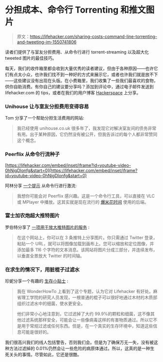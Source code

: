 # 分担成本、命令行 Torrenting 和推文图片

> 原文：<https://lifehacker.com/sharing-costs-command-line-torrenting-and-tweeting-im-1550741806>

读者们提供了与室友分担费用、从命令行进行 torrent-streaming 以及超大化 tweeted 图片的最佳技巧。



每天，我们的收件箱里都会收到大量优秀的读者建议，但由于各种原因——也许它们有点太小众，也许我们找不到一种好的方式来展示它，或者也许我们就是放不下——这些建议没有出现在头版。在小费箱里，我们收集了一些我们最喜欢的食物，供你自助消费。有你自己的建议要分享吗？添加到评论中，通过电子邮件发送到 lifehacker.com 的 tips，或者在我们的用户博客 [Hackerspace](http://hackerspace.lifehacker.com) 上分享。

### Unihouse 让与室友分担费用变得容易

Tom 分享了一个帮助分担生活费用的网站:

> 我已经使用 unihouse.co.uk 很多年了，我发现它对解决室友间的债务非常有用。出于某种原因，它仍然没有被公开，但我告诉过的每个人都非常赞同这个概念。

### Peerflix 从命令行流种子

 [https://lifehacker.com/embed/inset/iframe?id=youtube-video-0hNjgDlonfg&start=0](https://lifehacker.com/embed/inset/iframe?id=youtube-video-0hNjgDlonfg&start=0) 

阿林分享 [一个提示](http://www.webupd8.org/2014/03/peerflix-stream-torrents-with-vlc-or.html) 从命令行进行激流:

> 我想你可能会对 Peerflix 感兴趣。这是一个命令行工具，可以直接在 VLC 或 MPlayer 中播放。这其实就是现在流行的 [爆米花时间](https://lifehacker.com/popcorn-time-streams-movie-torrents-from-a-huge-library-1541769662) 使用的后端。

### 富士加农炮超大推特图片

罗伯特分享了 [一项用于放大推特图片的服务](http://www.fuji-cannon.com/) :

> 在这个网站上，你可以在 3 条推特上分享图片。你只需通过 Twitter 登录，粘贴一个 URL，就可以将图像加载到画布上。您可以缩放和定位图像，并添加最多 116 个字符的文本消息。该网站将图片分成三部分，并连续发布，以垂直全景放大 Twitter 的时间轴。

### 在求生的情况下，用脏棍子过滤水

珍妮分享一个有趣的 [生存小贴士](http://macgyverisms.wonderhowto.com/how-to/diy-survival-filter-dirty-water-with-stick-0151790/) :

> 我在 WonderHowTo 上看到了这个专题，认为它对 Lifehacker 有好处。麻省理工学院的研究人员发现，一根普通的棍子可以很好地通过木材的木质部组织过滤水中的细菌，使水更安全。
> 
> 他们非常小心地注意到，它过滤掉了大约 99.9%的颗粒和细菌，这不像其他过滤系统那样安全，可能会让一些像病毒这样的有害物质通过。所以它不是用于常规过滤或任何东西。但是，在一个真实的生存环境中，知道这些信息可能是很好的。

我们很高兴我们的线人包括警告，否则我们会。但是为了确保万无一失，没有被这种方法过滤掉的 0.01%仍然会让一些危险的病原体通过。所以，这真的是一种生死关头的事情。尽管如此，它还是很酷。